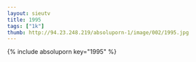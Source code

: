 ```yaml
--- 
layout: sieutv
title: 1995
tags: ["1k"]
thumb: http://94.23.248.219/absoluporn-1/image/002/1995.jpg
---
```

{% include absoluporn key="1995" %} 
